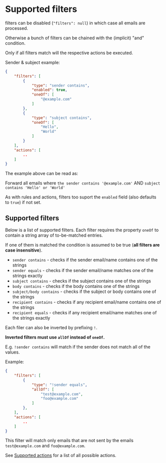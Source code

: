 # Supported filters

filters can be disabled (`"filters": null`) in which case all emails are processed.

Otherwise a bunch of filters can be chained with the (implicit) "and" condition.

Only if all filters match will the respective actions be executed.

Sender & subject example:
``` json
{
    "filters": [
        {
            "type": "sender contains",
            "enabled": true,
            "oneOf": [
                "@example.com"
            ]   
        },
        {
            "type": "subject contains",
            "oneOf": [
                "Hello",
                "World"
            ]
        }
    ],
    "actions": [
        ..
    ]
}
```

The example above can be read as:

Forward all emails where `the sender contains '@example.com'` AND `subject contains 'Hello' or 'World'`

As with rules and actions, filters too suport the `enabled` field (also defaults to `true`) if not set.

## Supported filters

Below is a list of supported filters. Each filter requires the property `oneOf` to contain a string array of to-be-matched entries.

If one of them is matched the condition is assumed to be true (**all filters are case insensitive**).

* `sender contains` - checks if the sender email/name contains one of the strings
* `sender equals` - checks if the sender email/name matches one of the strings exactly
* `subject contains` - checks if the subject contains one of the strings
* `body contains` - checks if the body contains one of the strings
* `subject/body contains` - checks if the subject or body contains one of the strings
* `recipient contains` - checks if any recipient email/name contains one of the strings
* `recipient equals` - checks if any recipient email/name matches one of the strings exactly

Each filer can also be inverted by prefixing `!`.

**Inverted filters must use `allOf` instead of `oneOf`.**

E.g. `!sender contains` will match if the sender does not match all of the values.

Example:

``` json
{
    "filters": [
        {
            "type": "!sender equals",
            "allOf": [
                "test@example.com",
                "foo@example.com"
            ]   
        },
    ],
    "actions": [
        ..
    ]
}
```

This filter will match only emails that are not sent by the emails `test@example.com` and `foo@example.com`.

See [Supported actions](Supported%20actions.md) for a list of all possible actions.
